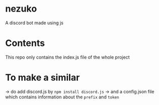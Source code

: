 # nezuko
A discord bot made using js
 
# Contents
This repo only contains the index.js file of the whole project

# To make a similar 
-> do add discord.js by `npm install discord.js`
-> and a config.json file which contains information about the `prefix` and `token`
